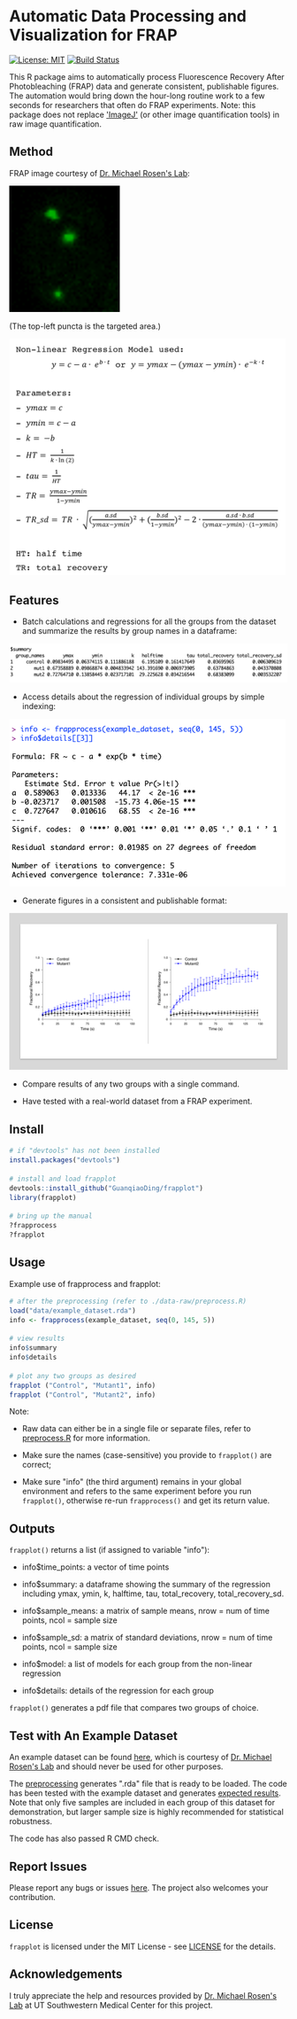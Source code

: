 # Automatic Data Processing and Visualization for FRAP

[![License: MIT](https://img.shields.io/badge/License-MIT-brightgreen.svg)](https://opensource.org/licenses/MIT)
[![Build Status](https://travis-ci.org/GuanqiaoDing/frapplot.svg?branch=master)](https://travis-ci.org/GuanqiaoDing/frapplot)

This R package aims to automatically process Fluorescence Recovery After Photobleaching (FRAP) data and generate consistent, publishable figures. The automation would bring down the hour-long routine work to a few seconds for researchers that often do FRAP experiments. Note: this package does not replace ['ImageJ'](https://imagej.nih.gov/ij/) (or other image quantification tools) in raw image quantification.

## Method

FRAP image courtesy of [Dr. Michael Rosen's Lab](https://www.utsouthwestern.edu/labs/rosen/):

<img src="img/Demo_FRAP.gif" alt="FRAP image" width="200px">

(The top-left puncta is the targeted area.)

<img src="img/Demo_Method.png" alt="Method" width="500px">

## Features

- Batch calculations and regressions for all the groups from the dataset and summarize the results by group names in a dataframe:

<img src="img/Demo_Result.png" alt="Summary result demo">

- Access details about the regression of individual groups by simple indexing:

<img src="img/Demo_Detail.png" alt="Access details demo" width="500px">

- Generate figures in a consistent and publishable format:

<img src="img/Demo_Plot.jpg" alt="Output figure demo">

- Compare results of any two groups with a single command.

- Have tested with a real-world dataset from a FRAP experiment.

## Install

```R
# if "devtools" has not been installed
install.packages("devtools")

# install and load frapplot
devtools::install_github("GuanqiaoDing/frapplot")
library(frapplot)

# bring up the manual
?frapprocess
?frapplot
```

## Usage

Example use of frapprocess and frapplot:

```R
# after the preprocessing (refer to ./data-raw/preprocess.R)
load("data/example_dataset.rda")
info <- frapprocess(example_dataset, seq(0, 145, 5))

# view results
info$summary
info$details

# plot any two groups as desired
frapplot ("Control", "Mutant1", info)
frapplot ("Control", "Mutant2", info)
```

Note:

- Raw data can either be in a single file or separate files, refer to [preprocess.R](./data-raw/preprocess.R) for more information.

- Make sure the names (case-sensitive) you provide to `frapplot()` are correct;

- Make sure "info" (the third argument) remains in your global environment and refers to the same experiment before you run `frapplot()`, otherwise re-run `frapprocess()` and get its return value.

## Outputs

`frapplot()` returns a list (if assigned to variable "info"):

- info$time_points: a vector of time points

- info$summary: a dataframe showing the summary of the regression including ymax, ymin, k, halftime, tau, total_recovery, total_recovery_sd.

- info$sample_means: a matrix of sample means, nrow = num of time points, ncol = sample size

- info$sample_sd: a matrix of standard deviations, nrow = num of time points, ncol = sample size

- info$model: a list of models for each group from the non-linear regression

- info$details: details of the regression for each group

`frapplot()` generates a pdf file that compares two groups of choice.

## Test with An Example Dataset

An example dataset can be found [here](./data-raw), which is courtesy of [Dr. Michael Rosen's Lab](https://www.utsouthwestern.edu/labs/rosen/) and should never be used for other purposes.

The [preprocessing](./data-raw/preprocess.R) generates ".rda" file that is ready to be loaded. The code has been tested with the example dataset and generates [expected results](./data-output). Note that only five samples are included in each group of this dataset for demonstration, but larger sample size is highly recommended for statistical robustness.

The code has also passed R CMD check.

## Report Issues

Please report any bugs or issues [here](https://github.com/GuanqiaoDing/frapplot/issues/new). The project also welcomes your contribution.

## License

`frapplot` is licensed under the MIT License - see [LICENSE](./LICENSE) for the details.

## Acknowledgements

I truly appreciate the help and resources provided by [Dr. Michael Rosen's Lab](https://www.utsouthwestern.edu/labs/rosen/) at UT Southwestern Medical Center for this project.
